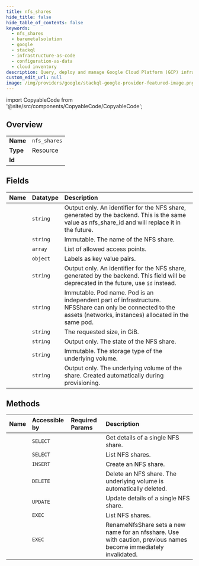 ```yaml
---
title: nfs_shares
hide_title: false
hide_table_of_contents: false
keywords:
  - nfs_shares
  - baremetalsolution
  - google    
  - stackql
  - infrastructure-as-code
  - configuration-as-data
  - cloud inventory
description: Query, deploy and manage Google Cloud Platform (GCP) infrastructure and resources using SQL
custom_edit_url: null
image: /img/providers/google/stackql-google-provider-featured-image.png
---
```


import CopyableCode from '@site/src/components/CopyableCode/CopyableCode';




## Overview
<table><tbody>
<tr><td><b>Name</b></td><td><code>nfs_shares</code></td></tr>
<tr><td><b>Type</b></td><td>Resource</td></tr>
<tr><td><b>Id</b></td><td><CopyableCode code="google.baremetalsolution.nfs_shares" /></td></tr>
</tbody></table>

## Fields
| Name | Datatype | Description |
|:-----|:---------|:------------|
| <CopyableCode code="id" /> | `string` | Output only. An identifier for the NFS share, generated by the backend. This is the same value as nfs_share_id and will replace it in the future. |
| <CopyableCode code="name" /> | `string` | Immutable. The name of the NFS share. |
| <CopyableCode code="allowedClients" /> | `array` | List of allowed access points. |
| <CopyableCode code="labels" /> | `object` | Labels as key value pairs. |
| <CopyableCode code="nfsShareId" /> | `string` | Output only. An identifier for the NFS share, generated by the backend. This field will be deprecated in the future, use `id` instead. |
| <CopyableCode code="pod" /> | `string` | Immutable. Pod name. Pod is an independent part of infrastructure. NFSShare can only be connected to the assets (networks, instances) allocated in the same pod. |
| <CopyableCode code="requestedSizeGib" /> | `string` | The requested size, in GiB. |
| <CopyableCode code="state" /> | `string` | Output only. The state of the NFS share. |
| <CopyableCode code="storageType" /> | `string` | Immutable. The storage type of the underlying volume. |
| <CopyableCode code="volume" /> | `string` | Output only. The underlying volume of the share. Created automatically during provisioning. |
## Methods
| Name | Accessible by | Required Params | Description |
|:-----|:--------------|:----------------|:------------|
| <CopyableCode code="get" /> | `SELECT` | <CopyableCode code="locationsId, nfsSharesId, projectsId" /> | Get details of a single NFS share. |
| <CopyableCode code="list" /> | `SELECT` | <CopyableCode code="locationsId, projectsId" /> | List NFS shares. |
| <CopyableCode code="create" /> | `INSERT` | <CopyableCode code="locationsId, projectsId" /> | Create an NFS share. |
| <CopyableCode code="delete" /> | `DELETE` | <CopyableCode code="locationsId, nfsSharesId, projectsId" /> | Delete an NFS share. The underlying volume is automatically deleted. |
| <CopyableCode code="patch" /> | `UPDATE` | <CopyableCode code="locationsId, nfsSharesId, projectsId" /> | Update details of a single NFS share. |
| <CopyableCode code="_list" /> | `EXEC` | <CopyableCode code="locationsId, projectsId" /> | List NFS shares. |
| <CopyableCode code="rename" /> | `EXEC` | <CopyableCode code="locationsId, nfsSharesId, projectsId" /> | RenameNfsShare sets a new name for an nfsshare. Use with caution, previous names become immediately invalidated. |
